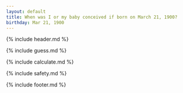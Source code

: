 ```yaml
---
layout: default
title: When was I or my baby conceived if born on March 21, 1900?
birthday: Mar 21, 1900
---
```


{% include header.md %}

{% include guess.md %}

{% include calculate.md %}

{% include safety.md %}

{% include footer.md %}



